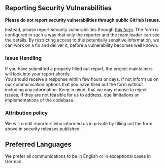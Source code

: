 ## Reporting Security Vulnerabilities

**Please do not report security vulnerabilities through public GitHub issues.**

Instead, please report security vulnerabilities through [this form](https://forms.office.com/r/kkkQrbABr2).
The form is configured in such a way that only the reporter and the team leader can see the details.
By restricting access to this potentially sensitive information, we can work on a fix and deliver it, before a vulnerability becomes well known.

### Issue Handling
If you have submitted a properly filled out report, the project maintainers will look into your report shortly.   
You should receive a response within few hours or days. If not inform us on our communication options that you have filled out the form without including any information. 
Keep in mind, that we may choose to reject issues, if they are not feasible for us to address, due limitations or implementations of the codebase.

### Attribution policy
We will credit reporters who informed us in private by filling out the form above in security releases published.

## Preferred Languages
We prefer all communications to be in English or in exceptional cases in German.
